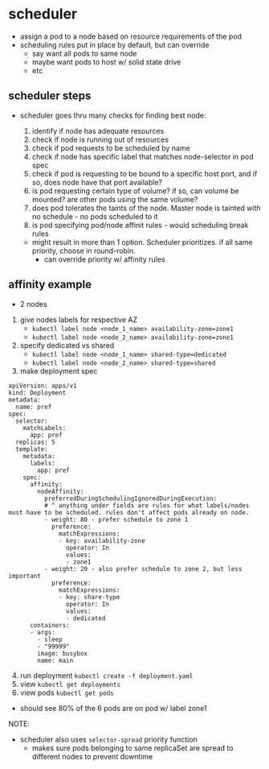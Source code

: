 # scheduler
- assign a pod to a node based on resource requirements of the pod
- scheduling rules put in place by default, but can override
    - say want all pods to same node
    - maybe want pods to host w/ solid state drive
    - etc

## scheduler steps
- scheduler goes thru many checks for finding best node:
    1. identify if node has adequate resources
    2. check if node is running out of resources
    3. check if pod requests to be scheduled by name
    4. check if node has specific label that matches node-selector in pod spec
    5. check if pod is requesting to be bound to a specific host port, and if so, does node have that port available?
    6. is pod requesting certain type of volume? if so, can volume be mounted? are other pods using the same volume?
    7. does pod tolerates the taints of the node. Master node is tainted with no schedule - no pods scheduled to it
    8. is pod specifying pod/node affinit rules - would scheduling break rules
    
    - might result in more than 1 option. Scheduler prioritizes. if all same priority, choose in round-robin.
        - can override priority w/ affinity rules

## affinity example
- 2 nodes
1. give nodes labels for respective AZ
    - `kubectl label node <node_1_name> availability-zone=zone1`
    - `kubectl label node <node_2_name> availability-zone=zone1`
2. specify dedicated vs shared
    - `kubectl label node <node_1_name> shared-type=dedicated`
    - `kubectl label node <node_2_name> shared-type=shared`
3. make deployment spec
```
apiVersion: apps/v1
kind: Deployment
metadata:
  name: pref
spec:
  selector:
    matchLabels:
      app: pref
  replicas: 5
  template:
    metadata:
      labels:
        app: pref
    spec:
      affinity:
        nodeAffinity:
          preferredDuringSchedulingIgnoredDuringExecution:
          # ^ anything under fields are rules for what labels/nodes must have to be scheduled. rules don't affect pods already on node.
          - weight: 80 - prefer schedule to zone 1
            preference:
              matchExpressions:
              - key: availability-zone
                operator: In
                values:
                - zone1
          - weight: 20 - also prefer schedule to zone 2, but less important
            preference:
              matchExpressions:
              - key: share-type
                operator: In
                values:
                - dedicated
      containers:
      - args:
        - sleep
        - "99999"
        image: busybox
        name: main
```
4. run deployment
`kubectl create -f deployment.yaml`
5. view
`kubectl get deployments`
6. view pods
`kubectl get pods`
- should see 80% of the 6 pods are on pod w/ label zone1

NOTE:
- scheduler also uses `selector-spread` priority function
    - makes sure pods belonging to same replicaSet are spread to different nodes to prevent downtime